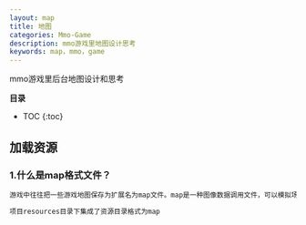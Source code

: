```yaml
---
layout: map
title: 地图
categories: Mmo-Game
description: mmo游戏里地图设计思考
keywords: map，mmo，game
---
```


 mmo游戏里后台地图设计和思考

**目录**

* TOC
{:toc}

## 加载资源

### 1.什么是map格式文件？

```sh
游戏中往往把一些游戏地图保存为扩展名为map文件。map是一种图像数据调用文件，可以模拟场景。

项目resources目录下集成了资源目录格式为map
```


